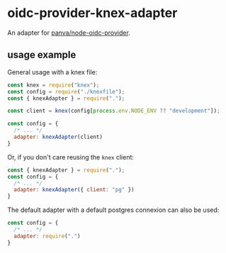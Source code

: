 # oidc-provider-knex-adapter

An adapter for [panva/node-oidc-provider](https://github.com/panva/node-oidc-provider).

## usage example
General usage with a knex file:
```javascript
const knex = require("knex");
const config = require("./knexfile");
const { knexAdapter } = require(".");

const client = knex(config[process.env.NODE_ENV ?? "development"]);

const config = {
  /* ... */
  adapter: knexAdapter(client)
}
```
Or, if you don't care reusing the `knex` client:
```javascript
const { knexAdapter } = require(".");
const config = {
  /* ... */
  adapter: knexAdapter({ client: "pg" })
}
```
The default adapter with a default postgres connexion can also be used: 
```javascript
const config = {
  /* ... */
  adapter: require(".")
}
```

